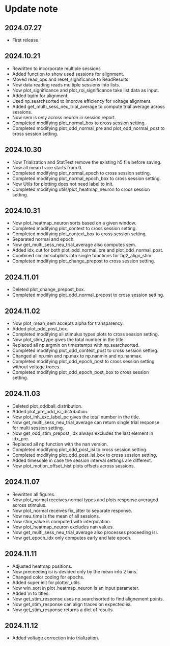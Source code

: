 
# Update note

## 2024.07.27
- First release.

## 2024.10.21
- Rewritten to incorporate multiple sessions
- Added function to show used sessions for alignment.
- Moved read_ops and reset_significance to ReadResults.
- Now data reading reads multiple sessions into lists.
- Now plot_significance and plot_roi_significance take list data as input.
- Added tqdm for alignment.
- Used np.searchsorted to improve efficiency for voltage alignment.
- Added get_multi_sess_neu_trial_average to compute trial average across sessions.
- Now sem is only across neuron in session report.
- Completed modifying plot_normal_box to cross session setting.
- Completed modifying plot_odd_normal_pre and plot_odd_normal_post to cross session setting.

## 2024.10.30
- Now Trialization and StatTest remove the existing h5 file before saving.
- Now all mean trace starts from 0.
- Completed modifying plot_normal_epoch to cross session setting.
- Completed modifying plot_normal_epoch_box to cross session setting.
- Now Utils for plotting does not need label to init.
- Completed modifying utils/plot_heatmap_neuron to cross session setting.

## 2024.10.31
- Now plot_heatmap_neuron sorts based on a given window.
- Completed modifying plot_context to cross session setting.
- Completed modifying plot_context_box to cross session setting.
- Separated normal and epoch.
- Now get_multi_sess_neu_trial_average also computes sem.
- Added idx_cut for both plot_odd_normal_pre and plot_odd_normal_post.
- Combined similar subplots into single functions for fig2_align_stim.
- Completed modifying plot_change_prepost to cross session setting.

## 2024.11.01
- Deleted plot_change_prepost_box.
- Completed modifying plot_odd_normal_prepost to cross session setting.

## 2024.11.02
- Now plot_mean_sem accepts alpha for transparency.
- Added plot_odd_post_box.
- Completed modifying all stimulus types plots to cross session setting.
- Now plot_stim_type gives the total number in the title.
- Replaced all np.argmin on timestamps with np.searchsorted.
- Completed modifying plot_odd_context_post to cross session setting.
- Changed all np.min and np.max to np.nanmin and np.nanmax.
- Completed modifying plot_odd_epoch_post to cross session setting without voltage traces.
- Completed modifying plot_odd_epoch_post_box to cross session setting.

## 2024.11.03
- Deleted plot_oddball_distribution.
- Added plot_pre_odd_isi_distribution.
- Now plot_inh_exc_label_pc gives the total number in the title.
- Now get_multi_sess_neu_trial_average can return single trial response for multi session setting.
- Now get_odd_stim_prepost_idx always excludes the last element in idx_pre.
- Replaced all np function with the nan version.
- Completed modifying plot_odd_post_isi to cross session setting.
- Completed modifying plot_odd_post_isi_box to cross session setting.
- Added timescale in case the session interval settings are different.
- Now plot_motion_offset_hist plots offsets across sessions.

## 2024.11.07
- Rewritten all figures.
- Now plot_normal receives normal types and plots response averaged across stimulus.
- Now plot_normal receives fix_jitter to separate response.
- Now neu_time is the mean of all sessions.
- Now stim_value is computed with interpolation.
- Now plot_heatmap_neuron excludes nan values.
- Now get_multi_sess_neu_trial_average also processes proceeding isi.
- Now get_epoch_idx only computes early and late epoch.

## 2024.11.11
- Adjusted heatmap positions.
- Now preceeding isi is devided only by the mean into 2 bins.
- Changed color coding for epochs.
- Added super init for plotter_utils.
- Now win_sort in plot_heatmap_neuron is an input parameter.
- Added \n to titles.
- Now get_stim_response uses np.searchsorted to find alignement points.
- Now get_stim_response can align traces on expected isi.
- Now get_stim_response returns a dict of results.

## 2024.11.12
- Added voltage correction into trialization.